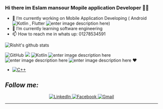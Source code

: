 ### Hi there im Eslam mansour Mopile application Developer 👋📱

- 🔭 I’m currently working on Mobile Application Developing ( Android ![Kotlin](https://img.shields.io/badge/-kotlin-006a71?&logo=kotlin) , Flutter ![enter image description here](https://img.shields.io/badge/-Dart-0d91a3?&logo=dart))
- 🌱 I’m currently learning software engineering
- 📫 How to reach me in whats up: 01278534591

![Rishit's github stats](https://github-readme-stats.vercel.app/api?username=Eslam0mansour&show_icons=true&title_color=fff&icon_color=79ff97&text_color=9f9f9f&bg_color=151515)

![GitHub](https://img.shields.io/badge/-GitHub-181717?&logo=github) 
![](https://img.shields.io/badge/-Git-black?style=plastic&logo=git) 
![Kotlin](https://img.shields.io/badge/-kotlin-006a71?&logo=kotlin)
![enter image description here](https://img.shields.io/badge/-Android-3e9e06?&logo=android) 
![enter image description here](https://img.shields.io/badge/-Flutter-5dcede?&logo=flutter)
![enter image description here](https://img.shields.io/badge/-Dart-0d91a3?&logo=dart) :heart:
-  <a href="https://github.com/search?q=user%3ADenverCoder1+language%3Acpp"><img alt="C++" src="https://custom-icon-badges.herokuapp.com/badge/C++-9C033A.svg?logo=cpp2&logoColor=white"></a>


<h2><i>Follow me:</i></h2>
<div  align="center">

  <a href="https://www.linkedin.com/in/eslam-mansour-b1592a1a1/" target="_blank">
    <img src="https://img.shields.io/badge/LinkedIn-%230077B5.svg?&style=flat-square&logo=linkedin&logoColor=white&color=071A2C" alt="LinkedIn">
  </a>
  
  <a href="https://www.facebook.com/profile.php?id=100004585305538" target="_blank">
    <img src="https://img.shields.io/badge/Facebook-%231877F2.svg?&style=flat-square&logo=facebook&logoColor=white&color=071A2C" alt="Facebook">
  </a>

   <a href="mailto:eslam55855@gmail.com" mailto="eslam55855@gmail.com" target="_blank">
    <img src="https://img.shields.io/badge/Gmail-%231877F2.svg?&style=flat-square&logo=gmail&logoColor=white&color=071A2C" alt="Gmail">
  </a>
  
</div>
<hr>
   


<!--
**Eslam0mansour/Eslam0mansour** is a ✨ _special_ ✨ repository because its `README.md` (this file) appears on your GitHub profile.

Here are some ideas to get you started:
-->
